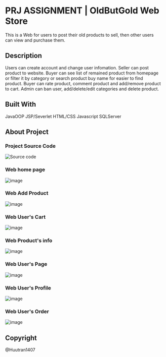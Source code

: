 # PRJ ASSIGNMENT | OldButGold Web Store
This is a Web for users to post their old products to sell, then other users can view and purchase them.
## Description
Users can create account and change user infomation.
Seller can post product to website.
Buyer can see list of remained product from homepage or filter it by category or search product buy name for easier to find product.
Buyer can rate product, comment product and add/remove product to cart.
Admin can ban user, add/delete/edit categories and delete product.
## Built With
JavaOOP
JSP/Severlet
HTML/CSS
Javascript
SQLServer
## About Project
### Project Source Code
![Source code](https://github.com/huutran1407/Assignment/assets/68649461/691b39ff-ab0d-47a8-8a6c-6a0da7ce1723)

### Web home page
![image](https://github.com/huutran1407/Assignment/assets/68649461/1bc7f4e2-4065-45d0-9639-62d842e7b505)

### Web Add Product
![image](https://github.com/huutran1407/Assignment/assets/68649461/64146fcb-64b6-45eb-bccc-e9e83fb4a179)

### Web User's Cart
![image](https://github.com/huutran1407/Assignment/assets/68649461/06e70486-ce6a-499e-afc6-6a786dc69827)

### Web Product's info
![image](https://github.com/huutran1407/Assignment/assets/68649461/68216c72-0a76-4474-95ce-041c26d366ad)

### Web User's Page
![image](https://github.com/huutran1407/Assignment/assets/68649461/34c50d54-4179-4ec8-b383-e03eef80dcff)

### Web User's Profile
![image](https://github.com/huutran1407/Assignment/assets/68649461/aefb1ff1-9258-489e-91f9-f194fcc2a0c2)

### Web User's Order
![image](https://github.com/huutran1407/Assignment/assets/68649461/e5598aff-0793-4df9-853d-3d36ff21166b)

## Copyright
@Huutran1407
